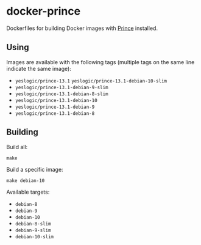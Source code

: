# docker-prince

Dockerfiles for building Docker images with [Prince] installed.

## Using

Images are available with the following tags (multiple tags on the same line
indicate the same image):

* `yeslogic/prince-13.1` `yeslogic/prince-13.1-debian-10-slim`
* `yeslogic/prince-13.1-debian-9-slim`
* `yeslogic/prince-13.1-debian-8-slim`
* `yeslogic/prince-13.1-debian-10`
* `yeslogic/prince-13.1-debian-9`
* `yeslogic/prince-13.1-debian-8`

## Building

Build all:

    make

Build a specific image:

    make debian-10

Available targets:

* `debian-8`
* `debian-9`
* `debian-10`
* `debian-8-slim`
* `debian-9-slim`
* `debian-10-slim`

[Prince]: https://www.princexml.com/
